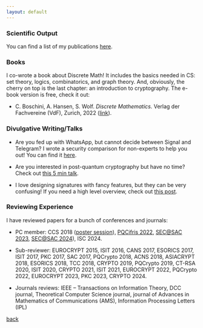```yaml
---
layout: default
---
```


### Scientific Output

You can find a list of my publications [here](./papers.html).

### Books
I co-wrote a book about Discrete Math! It includes the basics needed in CS: set theory, logics, combinatorics, and graph theory. And, obviously, the cherry on top is the last chapter: an introduction to cryptography. The e-book version is free, check it out:

- C. Boschini, A. Hansen, S. Wolf. <i> Discrete Mathematics.</i> Verlag der Fachvereine (VdF), Zurich, 2022 ([link](https://vdf.ch/discrete-mathematics-e-book.html)).

### Divulgative Writing/Talks

- Are you fed up with WhatsApp, but cannot decide between Signal and Telegram? I wrote a security comparison for non-experts to help you out! You can find it [here](https://cqi.inf.usi.ch/publications/telegram_vs_signal.pdf?_gl=1*1rjmplt*_ga*MjA1MDgyOTM4Ni4xNjI2Mjc1NTUw*_ga_89Y0EEKVWP*MTYyNjI3NTU0OS4xLjEuMTYyNjI3NjA5Ny42MA..).

- Are you interested in post-quantum cryptography but have no time? Check out [this 5 min talk](https://www.youtube.com/watch?v=-kD2ryHMkFA).

- I love designing signatures with fancy features, but they can be very confusing! If you need a high level overview, check out [this post](https://cqi.inf.usi.ch/blog/four.html).

### Reviewing Experience

I have reviewed papers for a bunch of conferences and journals:

- PC member: CCS 2018 ([poster session](https://www.sigsac.org/ccs/CCS2018/cfposters/)), [PQCifris 2022](https://sites.google.com/unitn.it/pqcifris2022/), [SEC@SAC 2023](https://www.dmi.unict.it/giamp/sac/cfp2023.php), [SEC@SAC 2024](https://www.dmi.unict.it/giamp/sac/cfp2024.php)), ISC 2024.

- Sub-reviewer: EUROCRYPT 2015, ISIT 2016, CANS 2017, ESORICS 2017, ISIT 2017, PKC 2017, SAC 2017, PQCrypto 2018, ACNS 2018, ASIACRYPT 2018, ESORICS 2018, TCC 2018, CRYPTO 2019, PQCrypto 2019, CT-RSA 2020, ISIT 2020, CRYPTO 2021,  ISIT 2021, EUROCRYPT 2022, PQCrypto 2022, EUROCRYPT 2023, PKC 2023, CRYPTO 2024.

- Journals reviews: IEEE – Transactions on Information Theory, DCC journal, Theoretical Computer Science journal, journal of Advances in Mathematics of Communications (AMS), Information Processing Letters (IPL)

[back](./)
